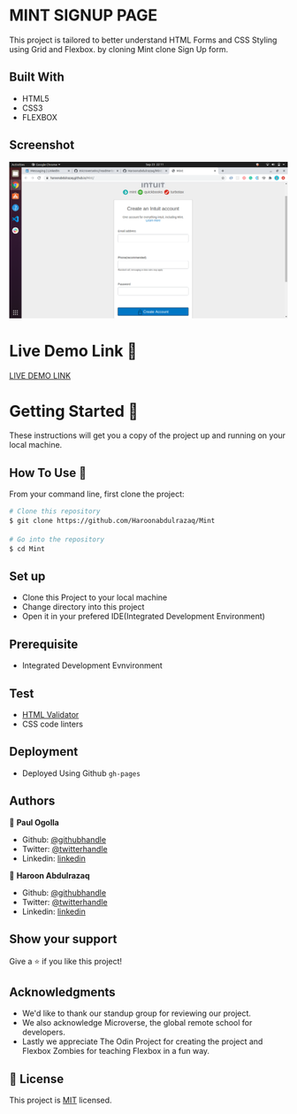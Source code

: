 # MINT SIGNUP PAGE

This project is tailored to better understand HTML Forms and CSS Styling using Grid and Flexbox. by cloning Mint clone Sign Up form. 
    

## Built With

- HTML5
- CSS3
- FLEXBOX

## Screenshot
![screenshot](./assets/img/Screenshot.png)

# Live Demo Link 🚀

[LIVE DEMO LINK](https://haroonabdulrazaq.github.io/Mint/ )

# Getting Started 🚀

These instructions will get you a copy of the project up and running on your local machine.

## How To Use 🔧

From your command line, first clone the project:

```bash
# Clone this repository
$ git clone https://github.com/Haroonabdulrazaq/Mint

# Go into the repository
$ cd Mint

```

## Set up
- Clone this Project to your local machine
- Change directory into this project
- Open it in your prefered IDE(Integrated Development Environment)
## Prerequisite
- Integrated Development Evnvironment

## Test
- [HTML Validator](https://validator.w3.org/)
- CSS code linters

## Deployment
- Deployed Using Github ```gh-pages```

## Authors

👤 **Paul Ogolla**

- Github: [@githubhandle](https://github.com/paulzay)
- Twitter: [@twitterhandle](https://twitter.com/_paulzay_)
- Linkedin: [linkedin](https://linkedin.com/in/paulogolla)


👤 **Haroon Abdulrazaq**

- Github: [@githubhandle](https://github.com/Haroonabdulrazaq)
- Twitter: [@twitterhandle](https://twitter.com/hanq_o)
- Linkedin: [linkedin](https://www.linkedin.com/in/haroonabdulrazaq)

## Show your support

Give a ⭐️ if you like this project!

## Acknowledgments
- We'd like to thank our standup group for reviewing our project.
- We also acknowledge Microverse, the global remote school for developers.
- Lastly we appreciate The Odin Project for creating the project and Flexbox Zombies for teaching Flexbox in a fun way.

## 📝 License

This project is [MIT](lic.url) licensed.
